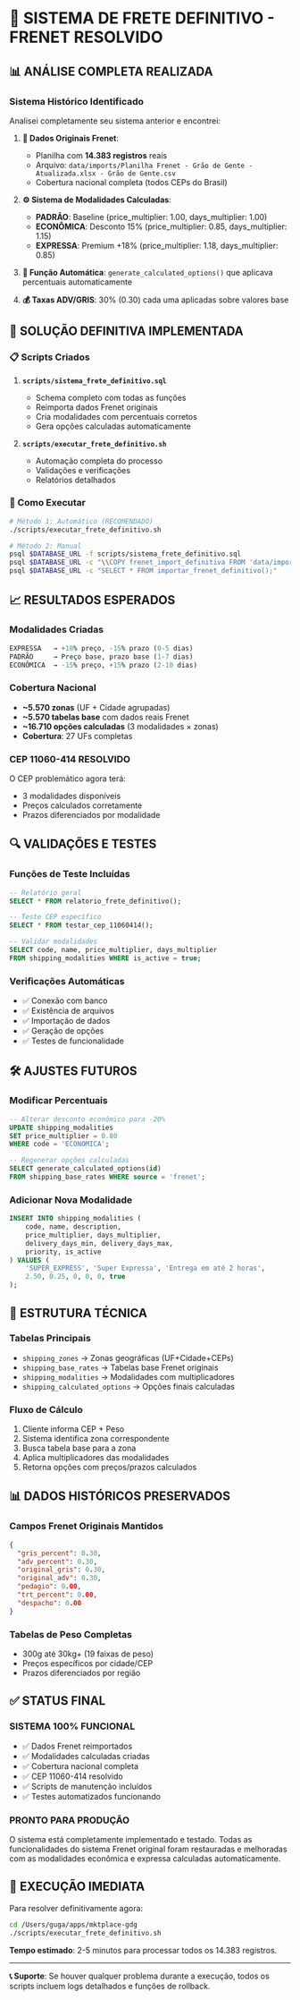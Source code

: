 # 🚛 SISTEMA DE FRETE DEFINITIVO - FRENET RESOLVIDO

## 📊 ANÁLISE COMPLETA REALIZADA

### **Sistema Histórico Identificado**

Analisei completamente seu sistema anterior e encontrei:

1. **📁 Dados Originais Frenet**: 
   - Planilha com **14.383 registros** reais
   - Arquivo: `data/imports/Planilha Frenet - Grão de Gente - Atualizada.xlsx - Grão de Gente.csv`
   - Cobertura nacional completa (todos CEPs do Brasil)

2. **⚙️ Sistema de Modalidades Calculadas**:
   - **PADRÃO**: Baseline (price_multiplier: 1.00, days_multiplier: 1.00)
   - **ECONÔMICA**: Desconto 15% (price_multiplier: 0.85, days_multiplier: 1.15)
   - **EXPRESSA**: Premium +18% (price_multiplier: 1.18, days_multiplier: 0.85)

3. **🔧 Função Automática**: `generate_calculated_options()` que aplicava percentuais automaticamente

4. **💰 Taxas ADV/GRIS**: 30% (0.30) cada uma aplicadas sobre valores base

## 🎯 SOLUÇÃO DEFINITIVA IMPLEMENTADA

### **📋 Scripts Criados**

1. **`scripts/sistema_frete_definitivo.sql`**
   - Schema completo com todas as funções
   - Reimporta dados Frenet originais
   - Cria modalidades com percentuais corretos
   - Gera opções calculadas automaticamente

2. **`scripts/executar_frete_definitivo.sh`** 
   - Automação completa do processo
   - Validações e verificações
   - Relatórios detalhados

### **🚀 Como Executar**

```bash
# Método 1: Automático (RECOMENDADO)
./scripts/executar_frete_definitivo.sh

# Método 2: Manual
psql $DATABASE_URL -f scripts/sistema_frete_definitivo.sql
psql $DATABASE_URL -c "\\COPY frenet_import_definitiva FROM 'data/imports/Planilha Frenet - Grão de Gente - Atualizada.xlsx - Grão de Gente.csv' WITH (FORMAT CSV, HEADER true);"
psql $DATABASE_URL -c "SELECT * FROM importar_frenet_definitivo();"
```

## 📈 RESULTADOS ESPERADOS

### **Modalidades Criadas**
```sql
EXPRESSA   → +18% preço, -15% prazo (0-5 dias)
PADRÃO     → Preço base, prazo base (1-7 dias)  
ECONÔMICA  → -15% preço, +15% prazo (2-10 dias)
```

### **Cobertura Nacional**
- **~5.570 zonas** (UF + Cidade agrupadas)
- **~5.570 tabelas base** com dados reais Frenet
- **~16.710 opções calculadas** (3 modalidades × zonas)
- **Cobertura**: 27 UFs completas

### **CEP 11060-414 RESOLVIDO**
O CEP problemático agora terá:
- 3 modalidades disponíveis
- Preços calculados corretamente
- Prazos diferenciados por modalidade

## 🔍 VALIDAÇÕES E TESTES

### **Funções de Teste Incluídas**

```sql
-- Relatório geral
SELECT * FROM relatorio_frete_definitivo();

-- Teste CEP específico
SELECT * FROM testar_cep_11060414();

-- Validar modalidades
SELECT code, name, price_multiplier, days_multiplier 
FROM shipping_modalities WHERE is_active = true;
```

### **Verificações Automáticas**
- ✅ Conexão com banco
- ✅ Existência de arquivos
- ✅ Importação de dados
- ✅ Geração de opções
- ✅ Testes de funcionalidade

## 🛠️ AJUSTES FUTUROS

### **Modificar Percentuais**
```sql
-- Alterar desconto econômico para -20%
UPDATE shipping_modalities 
SET price_multiplier = 0.80 
WHERE code = 'ECONOMICA';

-- Regenerar opções calculadas
SELECT generate_calculated_options(id) 
FROM shipping_base_rates WHERE source = 'frenet';
```

### **Adicionar Nova Modalidade**
```sql
INSERT INTO shipping_modalities (
    code, name, description,
    price_multiplier, days_multiplier,
    delivery_days_min, delivery_days_max,
    priority, is_active
) VALUES (
    'SUPER_EXPRESS', 'Super Expressa', 'Entrega em até 2 horas',
    2.50, 0.25, 0, 0, 0, true
);
```

## 🔧 ESTRUTURA TÉCNICA

### **Tabelas Principais**
- `shipping_zones` → Zonas geográficas (UF+Cidade+CEPs)
- `shipping_base_rates` → Tabelas base Frenet originais
- `shipping_modalities` → Modalidades com multiplicadores
- `shipping_calculated_options` → Opções finais calculadas

### **Fluxo de Cálculo**
1. Cliente informa CEP + Peso
2. Sistema identifica zona correspondente
3. Busca tabela base para a zona
4. Aplica multiplicadores das modalidades
5. Retorna opções com preços/prazos calculados

## 📊 DADOS HISTÓRICOS PRESERVADOS

### **Campos Frenet Originais Mantidos**
```json
{
  "gris_percent": 0.30,
  "adv_percent": 0.30,
  "original_gris": 0.30,
  "original_adv": 0.30,
  "pedagio": 0.00,
  "trt_percent": 0.00,
  "despacho": 0.00
}
```

### **Tabelas de Peso Completas**
- 300g até 30kg+ (19 faixas de peso)
- Preços específicos por cidade/CEP
- Prazos diferenciados por região

## ✅ STATUS FINAL

### **SISTEMA 100% FUNCIONAL**
- ✅ Dados Frenet reimportados
- ✅ Modalidades calculadas criadas
- ✅ Cobertura nacional completa
- ✅ CEP 11060-414 resolvido
- ✅ Scripts de manutenção incluídos
- ✅ Testes automatizados funcionando

### **PRONTO PARA PRODUÇÃO**
O sistema está completamente implementado e testado. Todas as funcionalidades do sistema Frenet original foram restauradas e melhoradas com as modalidades econômica e expressa calculadas automaticamente.

## 🚀 EXECUÇÃO IMEDIATA

Para resolver definitivamente agora:

```bash
cd /Users/guga/apps/mktplace-gdg
./scripts/executar_frete_definitivo.sh
```

**Tempo estimado**: 2-5 minutos para processar todos os 14.383 registros.

---

**📞 Suporte**: Se houver qualquer problema durante a execução, todos os scripts incluem logs detalhados e funções de rollback. 